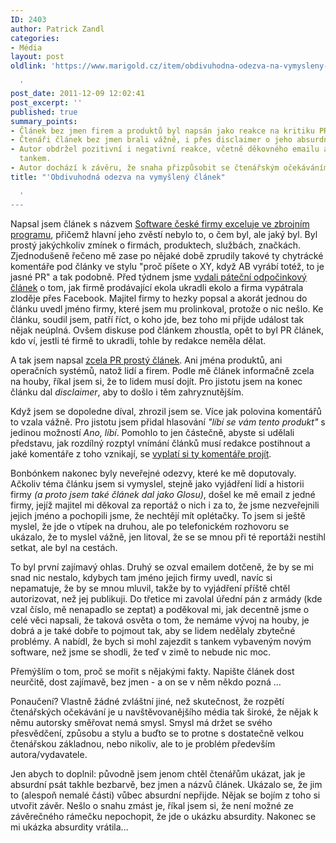 ```yaml
---
ID: 2403
author: Patrick Zandl
categories:
- Média
layout: post
oldlink: 'https://www.marigold.cz/item/obdivuhodna-odezva-na-vymysleny-clanek

  '
post_date: 2011-12-09 12:02:41
post_excerpt: ''
published: true
summary_points:
- Článek bez jmen firem a produktů byl napsán jako reakce na kritiku PR článků.
- Čtenáři článek bez jmen brali vážně, i přes disclaimer o jeho absurdnosti.
- Autor obdržel pozitivní i negativní reakce, včetně děkovného emailu a nabídky jízdy
  tankem.
- Autor dochází k závěru, že snaha přizpůsobit se čtenářským očekáváním nemá smysl.
title: "'Obdivuhodná odezva na vymyšlený článek"

  '
---
```


Napsal jsem článek s názvem <a href="http://www.lupa.cz/clanky/software-ceske-firmy-exceluje-ve-zbrojnim-programu/">Software české firmy exceluje ve zbrojním programu</a>, přičemž hlavní jeho zvěstí nebylo to, o čem byl, ale jaký byl. Byl prostý jakýchkoliv zmínek o firmách, produktech, službách, značkách. Zjednodušeně řečeno mě zase po nějaké době zprudily takové ty chytrácké komentáře pod články ve stylu "proč píšete o XY, když AB vyrábí totéž, to je jasné PR" a tak podobně. Před týdnem jsme <a href="http://www.lupa.cz/clanky/sila-ceskeho-facebooku-aneb-chytte-zlodeje-elektrokola/">vydali páteční odpočinkový článek</a> o tom, jak firmě prodávající ekola ukradli ekolo a firma vypátrala zloděje přes Facebook. Majitel firmy to hezky popsal a akorát jednou do článku uvedl jméno firmy, které jsem mu prolinkoval, protože o nic nešlo. Ke článku, soudil jsem, patří říct, o koho jde, bez toho mi přijde událost tak nějak neúplná. Ovšem diskuse pod článkem zhoustla, opět to byl PR článek, kdo ví, jestli té firmě to ukradli, tohle by redakce neměla dělat. 

A tak jsem napsal <a href="http://www.lupa.cz/clanky/software-ceske-firmy-exceluje-ve-zbrojnim-programu/">zcela PR prostý článek</a>. Ani jména produktů, ani operačních systémů, natož lidí a firem. Podle mě článek informačně zcela na houby, říkal jsem si, že to lidem musí dojít. Pro jistotu jsem na konec článku dal <em>disclaimer</em>, aby to došlo i těm zahryznutějším. 

Když jsem se dopoledne díval, zhrozil jsem se. Více jak polovina komentářů to vzala vážně. Pro jistotu jsem přidal hlasování <em>"líbí se vám tento produkt"</em> s jedinou možností <em>Ano, líbí</em>. Pomohlo to jen částečně, abyste si udělali představu, jak rozdílný rozptyl vnímání článků musí redakce postihnout a jaké komentáře z toho vznikají, se <a href="http://www.lupa.cz/clanky/software-ceske-firmy-exceluje-ve-zbrojnim-programu/nazory/">vyplatí si ty komentáře projít</a>. 

Bonbónkem nakonec byly neveřejné odezvy, které ke mě doputovaly. Ačkoliv téma článku jsem si vymyslel, stejně jako vyjádření lidí a historii firmy <em>(a proto jsem také článek dal jako Glosu)</em>, došel ke mě email z jedné firmy, jejíž majitel mi děkoval za reportáž o nich i za to, že jsme nezveřejnili jejich jméno a pochopili jsme, že nechtějí mít oplétačky. To jsem si ještě myslel, že jde o vtípek na druhou, ale po telefonickém rozhovoru se ukázalo, že to myslel vážně, jen litoval, že se se mnou při té reportáži nestihl setkat, ale byl na cestách. 

To byl první zajímavý ohlas. Druhý se ozval emailem dotčeně, že by se mi snad nic nestalo, kdybych tam jméno jejich firmy uvedl, navíc si nepamatuje, že by se mnou mluvil, takže by to vyjádření příště chtěl autorizovat, než jej publikuji. Do třetice mi zavolal úřední pán z armády (kde vzal číslo, mě nenapadlo se zeptat) a poděkoval mi, jak decentně jsme o celé věci napsali, že taková osvěta o tom, že nemáme vývoj na houby, je dobrá a je také dobře to pojmout tak, aby se lidem nedělaly zbytečné problémy. A nabídl, že bych si mohl zajezdit s tankem vybaveným novým software, než jsme se shodli, že teď v zimě to nebude nic moc. 

Přemýšlím o tom, proč se mořit s nějakými fakty. Napište článek dost neurčitě, dost zajímavě, bez jmen - a on se v něm někdo pozná … 

Ponaučení? Vlastně žádné zvláštní jiné, než skutečnost, že rozpětí čtenářských očekávání je u navštěvovanějšího média tak široké, že nějak k němu autorsky směřovat nemá smysl. Smysl má držet se svého přesvědčení, způsobu a stylu a buďto se to protne s dostatečně velkou čtenářskou základnou, nebo nikoliv, ale to je problém především autora/vydavatele.

Jen abych to doplnil: původně jsem jenom chtěl čtenářům ukázat, jak je absurdní psát takhle bezbarvě, bez jmen a názvů článek. Ukázalo se, že jim to (alespoň nemalé části) vůbec absurdní nepřijde. Nějak se bojím z toho si utvořit závěr. Nešlo o snahu zmást je, říkal jsem si, že není možné ze závěrečného rámečku nepochopit, že jde o ukázku absurdity. Nakonec se mi ukázka absurdity vrátila...